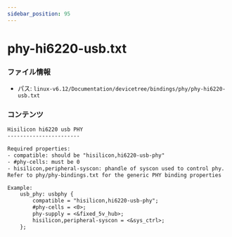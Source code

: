 ```yaml
---
sidebar_position: 95
---
```

# phy-hi6220-usb.txt

### ファイル情報

- パス: `linux-v6.12/Documentation/devicetree/bindings/phy/phy-hi6220-usb.txt`

### コンテンツ

```txt
Hisilicon hi6220 usb PHY
-----------------------

Required properties:
- compatible: should be "hisilicon,hi6220-usb-phy"
- #phy-cells: must be 0
- hisilicon,peripheral-syscon: phandle of syscon used to control phy.
Refer to phy/phy-bindings.txt for the generic PHY binding properties

Example:
	usb_phy: usbphy {
		compatible = "hisilicon,hi6220-usb-phy";
		#phy-cells = <0>;
		phy-supply = <&fixed_5v_hub>;
		hisilicon,peripheral-syscon = <&sys_ctrl>;
	};

```
